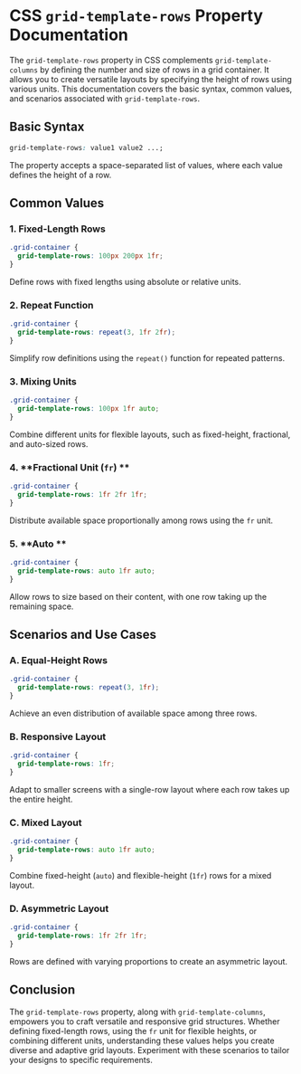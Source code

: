 # CSS `grid-template-rows` Property Documentation

The `grid-template-rows` property in CSS complements `grid-template-columns` by defining the number and size of rows in a grid container. It allows you to create versatile layouts by specifying the height of rows using various units. This documentation covers the basic syntax, common values, and scenarios associated with `grid-template-rows`.

## Basic Syntax

```css
grid-template-rows: value1 value2 ...;
```

The property accepts a space-separated list of values, where each value defines the height of a row.

## Common Values

### 1. **Fixed-Length Rows**

```css
.grid-container {
  grid-template-rows: 100px 200px 1fr;
}
```

Define rows with fixed lengths using absolute or relative units.

### 2. **Repeat Function**

```css
.grid-container {
  grid-template-rows: repeat(3, 1fr 2fr);
}
```

Simplify row definitions using the `repeat()` function for repeated patterns.

### 3. **Mixing Units**

```css
.grid-container {
  grid-template-rows: 100px 1fr auto;
}
```

Combine different units for flexible layouts, such as fixed-height, fractional, and auto-sized rows.

### 4. **Fractional Unit (`fr`) **

```css
.grid-container {
  grid-template-rows: 1fr 2fr 1fr;
}
```

Distribute available space proportionally among rows using the `fr` unit.

### 5. **Auto **

```css
.grid-container {
  grid-template-rows: auto 1fr auto;
}
```

Allow rows to size based on their content, with one row taking up the remaining space.

## Scenarios and Use Cases

### A. **Equal-Height Rows**

```css
.grid-container {
  grid-template-rows: repeat(3, 1fr);
}
```

Achieve an even distribution of available space among three rows.

### B. **Responsive Layout**

```css
.grid-container {
  grid-template-rows: 1fr;
}
```

Adapt to smaller screens with a single-row layout where each row takes up the entire height.

### C. **Mixed Layout**

```css
.grid-container {
  grid-template-rows: auto 1fr auto;
}
```

Combine fixed-height (`auto`) and flexible-height (`1fr`) rows for a mixed layout.

### D. **Asymmetric Layout**

```css
.grid-container {
  grid-template-rows: 1fr 2fr 1fr;
}
```

Rows are defined with varying proportions to create an asymmetric layout.

## Conclusion

The `grid-template-rows` property, along with `grid-template-columns`, empowers you to craft versatile and responsive grid structures. Whether defining fixed-length rows, using the `fr` unit for flexible heights, or combining different units, understanding these values helps you create diverse and adaptive grid layouts. Experiment with these scenarios to tailor your designs to specific requirements.
